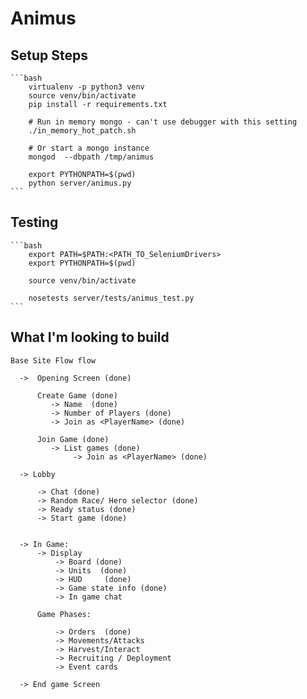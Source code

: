 # Animus

## Setup Steps

    ```bash
        virtualenv -p python3 venv
        source venv/bin/activate
        pip install -r requirements.txt
        
        # Run in memory mongo - can't use debugger with this setting
        ./in_memory_hot_patch.sh

        # Or start a mongo instance
        mongod  --dbpath /tmp/animus

        export PYTHONPATH=$(pwd)
        python server/animus.py
    ```

## Testing

    ```bash
        export PATH=$PATH:<PATH_TO_SeleniumDrivers>
        export PYTHONPATH=$(pwd)

        source venv/bin/activate

        nosetests server/tests/animus_test.py
    ```

## What I'm looking to build

    Base Site Flow flow

      ->  Opening Screen (done)

          Create Game (done)
             -> Name  (done)
             -> Number of Players (done)
             -> Join as <PlayerName> (done)

          Join Game (done)
             -> List games (done)
                  -> Join as <PlayerName> (done)

      -> Lobby

          -> Chat (done)
          -> Random Race/ Hero selector (done)
          -> Ready status (done)
          -> Start game (done)


      -> In Game:
          -> Display
              -> Board (done)
              -> Units  (done)
              -> HUD     (done)
              -> Game state info (done)
              -> In game chat

          Game Phases:

              -> Orders  (done)
              -> Movements/Attacks
              -> Harvest/Interact
              -> Recruiting / Deployment
              -> Event cards

      -> End game Screen
